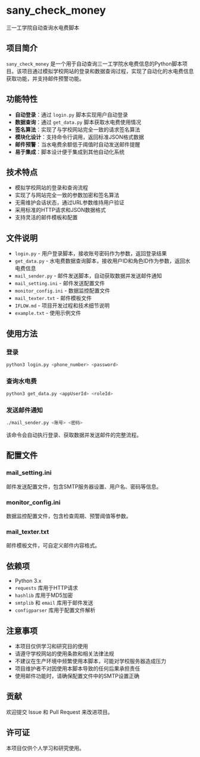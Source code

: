 # sany_check_money

三一工学院自动查询水电费脚本

## 项目简介

`sany_check_money` 是一个用于自动查询三一工学院水电费信息的Python脚本项目。该项目通过模拟学校网站的登录和数据查询过程，实现了自动化的水电费信息获取功能，并支持邮件预警功能。

## 功能特性

- **自动登录**：通过 `login.py` 脚本实现用户自动登录
- **数据查询**：通过 `get_data.py` 脚本获取水电费使用情况
- **签名算法**：实现了与学校网站完全一致的请求签名算法
- **模块化设计**：支持命令行调用，返回标准JSON格式数据
- **邮件预警**：当水电费余额低于阈值时自动发送邮件提醒
- **易于集成**：脚本设计便于集成到其他自动化系统

## 技术特点

- 模拟学校网站的登录和查询流程
- 实现了与网站完全一致的参数加密和签名算法
- 无需维护会话状态，通过URL参数维持用户验证
- 采用标准的HTTP请求和JSON数据格式
- 支持灵活的邮件模板和配置

## 文件说明

- `login.py` - 用户登录脚本，接收账号密码作为参数，返回登录结果
- `get_data.py` - 水电费数据查询脚本，接收用户ID和角色ID作为参数，返回水电费信息
- `mail_sender.py` - 邮件发送脚本，自动获取数据并发送邮件通知
- `mail_setting.ini` - 邮件发送配置文件
- `monitor_config.ini` - 数据监控配置文件
- `mail_texter.txt` - 邮件模板文件
- `IFLOW.md` - 项目开发过程和技术细节说明
- `example.txt` - 使用示例文件

## 使用方法

### 登录
```bash
python3 login.py <phone_number> <password>
```

### 查询水电费
```bash
python3 get_data.py <appUserId> <roleId>
```

### 发送邮件通知
```bash
./mail_sender.py <账号> <密码>
```

该命令会自动执行登录、获取数据并发送邮件的完整流程。

## 配置文件

### mail_setting.ini
邮件发送配置文件，包含SMTP服务器设置、用户名、密码等信息。

### monitor_config.ini
数据监控配置文件，包含检查周期、预警阈值等参数。

### mail_texter.txt
邮件模板文件，可自定义邮件内容格式。

## 依赖项

- Python 3.x
- `requests` 库用于HTTP请求
- `hashlib` 库用于MD5加密
- `smtplib` 和 `email` 库用于邮件发送
- `configparser` 库用于配置文件解析

## 注意事项

- 本项目仅供学习和研究目的使用
- 请遵守学校网站的使用条款和相关法律法规
- 不建议在生产环境中频繁使用本脚本，可能对学校服务器造成压力
- 项目维护者不对因使用本脚本导致的任何后果承担责任
- 使用邮件功能时，请确保配置文件中的SMTP设置正确

## 贡献

欢迎提交 Issue 和 Pull Request 来改进项目。

## 许可证

本项目仅供个人学习和研究使用。